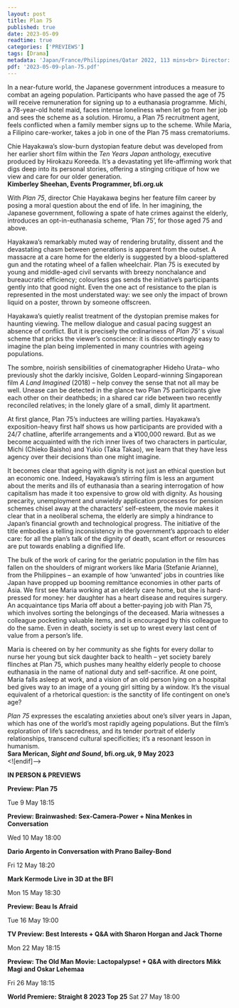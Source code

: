 ```yaml
---
layout: post
title: Plan 75
published: true
date: 2023-05-09
readtime: true
categories: ['PREVIEWS']
tags: [Drama]
metadata: 'Japan/France/Philippines/Qatar 2022, 113 mins<br> Director: Chie Hayakawa'
pdf: '2023-05-09-plan-75.pdf'
---
```


In a near-future world, the Japanese government introduces a measure to combat an ageing population. Participants who have passed the age of 75 will receive remuneration for signing up to a euthanasia programme. Michi, a 78-year-old hotel maid, faces intense loneliness when let go from her job and sees the scheme as a solution. Hiromu, a Plan 75 recruitment agent, feels conflicted when a family member signs up to the scheme. While Maria, a Filipino care-worker, takes a job in one of the Plan 75 mass crematoriums.

Chie Hayakawa’s slow-burn dystopian feature debut was developed from her earlier short film within the _Ten Years Japan_ anthology, executive produced by Hirokazu Koreeda. It’s a devastating yet life-affirming work that digs deep into its personal stories, offering a stinging critique of how we view and care for our older generation.  
**Kimberley Sheehan, Events Programmer, bfi.org.uk**

With _Plan 75_, director Chie Hayakawa begins her feature film career by posing a moral question about the end of life. In her imagining, the Japanese government, following a spate of hate crimes against the elderly, introduces an opt-in-euthanasia scheme, ‘Plan 75’, for those aged 75 and above.

Hayakawa’s remarkably muted way of rendering brutality, dissent and the devastating chasm between generations is apparent from the outset. A massacre at a care home for the elderly is suggested by a blood-splattered gun and the rotating wheel of a fallen wheelchair. Plan 75 is executed by young and middle-aged civil servants with breezy nonchalance and bureaucratic efficiency; colourless gas sends the initiative’s participants gently into that good night. Even the one act of resistance to the plan is represented in the most understated way: we see only the impact of brown liquid on a poster, thrown by someone offscreen.

Hayakawa’s quietly realist treatment of the dystopian premise makes for haunting viewing. The mellow dialogue and casual pacing suggest an absence of conflict. But it is precisely the ordinariness of _Plan 75’_ s visual scheme that pricks the viewer’s conscience: it is disconcertingly easy to imagine the plan being implemented in many countries with ageing populations.

The sombre, noirish sensibilities of cinematographer Hideho Urata– who previously shot the darkly incisive, Golden Leopard-winning Singaporean film _A Land Imagined_ (2018) – help convey the sense that not all may be well. Unease can be detected in the glance two Plan 75 participants give each other on their deathbeds; in a shared car ride between two recently reconciled relatives; in the lonely glare of a small, dimly lit apartment.

At first glance, Plan 75’s inductees are willing parties. Hayakawa’s exposition-heavy first half shows us how participants are provided with a 24/7 chatline, afterlife arrangements and a ¥100,000 reward. But as we become acquainted with the rich inner lives of two characters in particular, Michi (Chieko Baisho) and Yukio (Taka Takao), we learn that they have less agency over their decisions than one might imagine.

It becomes clear that ageing with dignity is not just an ethical question but an economic one. Indeed, Hayakawa’s stirring film is less an argument about the merits and ills of euthanasia than a searing interrogation of how capitalism has made it too expensive to grow old with dignity. As housing precarity, unemployment and unwieldy application processes for pension schemes chisel away at the characters’ self-esteem, the movie makes it clear that in a neoliberal schema, the elderly are simply a hindrance to Japan’s financial growth and technological progress. The initiative of the title embodies a telling inconsistency in the government’s approach to elder care: for all the plan’s talk of the dignity of death, scant effort or resources are put towards enabling a dignified life.

The bulk of the work of caring for the geriatric population in the film has fallen on the shoulders of migrant workers like Maria (Stefanie Arianne), from the Philippines – an example of how ‘unwanted’ jobs in countries like Japan have propped up booming remittance economies in other parts of Asia. We first see Maria working at an elderly care home, but she is hard-pressed for money: her daughter has a heart disease and requires surgery. An acquaintance tips Maria off about a better-paying job with Plan 75, which involves sorting the belongings of the deceased. Maria witnesses a colleague pocketing valuable items, and is encouraged by this colleague to do the same. Even in death, society is set up to wrest every last cent of value from a person’s life.

Maria is cheered on by her community as she fights for every dollar to nurse her young but sick daughter back to health – yet society barely flinches at Plan 75, which pushes many healthy elderly people to choose euthanasia in the name of national duty and self-sacrifice. At one point, Maria falls asleep at work, and a vision of an old person lying on a hospital bed gives way to an image of a young girl sitting by a window. It’s the visual equivalent of a rhetorical question: is the sanctity of life contingent on one’s age?

_Plan 75_ expresses the escalating anxieties about one’s silver years in Japan, which has one of the world’s most rapidly ageing populations. But the film’s exploration of life’s sacredness, and its tender portrait of elderly relationships, transcend cultural specificities; it’s a resonant lesson in humanism.  
**Sara Merican, _Sight and Sound_, bfi.org.uk, 9 May 2023**  
<![endif]-->

**IN PERSON & PREVIEWS**

**Preview: Plan 75**

Tue 9 May 18:15

**Preview: Brainwashed: Sex-Camera-Power + Nina Menkes in Conversation**

Wed 10 May 18:00

**Dario Argento in Conversation with Prano Bailey-Bond**

Fri 12 May 18:20

**Mark Kermode Live in 3D at the BFI**

Mon 15 May 18:30

**Preview: Beau Is Afraid**

Tue 16 May 19:00

**TV Preview: Best Interests + Q&A with Sharon Horgan and Jack Thorne**

Mon 22 May 18:15

**Preview: The Old Man Movie: Lactopalypse! + Q&A with directors Mikk Magi and Oskar Lehemaa**

Fri 26 May 18:15

**World Premiere: Straight 8 2023 Top 25**
Sat 27 May 18:00
<!--stackedit_data:
eyJoaXN0b3J5IjpbOTA3MDEzOTM0LDEwNzQ4NzQzNzVdfQ==
-->